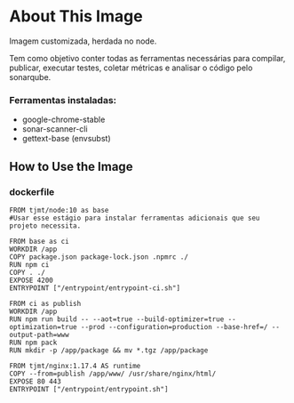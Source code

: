 # About This Image
Imagem customizada, herdada no node. 

Tem como objetivo conter todas as ferramentas necessárias para compilar, publicar, executar testes, coletar métricas e analisar o código pelo sonarqube.

### Ferramentas instaladas:
- google-chrome-stable
- sonar-scanner-cli
- gettext-base (envsubst)


## How to Use the Image

### dockerfile
```docker
FROM tjmt/node:10 as base
#Usar esse estágio para instalar ferramentas adicionais que seu projeto necessita.

FROM base as ci
WORKDIR /app
COPY package.json package-lock.json .npmrc ./
RUN npm ci
COPY . ./
EXPOSE 4200
ENTRYPOINT ["/entrypoint/entrypoint-ci.sh"]

FROM ci as publish
WORKDIR /app
RUN npm run build -- --aot=true --build-optimizer=true --optimization=true --prod --configuration=production --base-href=/ --output-path=www
RUN npm pack
RUN mkdir -p /app/package && mv *.tgz /app/package

FROM tjmt/nginx:1.17.4 AS runtime
COPY --from=publish /app/www/ /usr/share/nginx/html/
EXPOSE 80 443
ENTRYPOINT ["/entrypoint/entrypoint.sh"]
```

